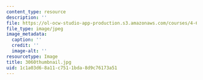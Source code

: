 ```yaml
---
content_type: resource
description: ''
file: https://ol-ocw-studio-app-production.s3.amazonaws.com/courses/4-614-religious-architecture-and-islamic-cultures-fall-2002/1c1a03d68a11c7511bda8d9c76173a51_3060thumbnail.jpg
file_type: image/jpeg
image_metadata:
  caption: ''
  credit: ''
  image-alt: ''
resourcetype: Image
title: 3060thumbnail.jpg
uid: 1c1a03d6-8a11-c751-1bda-8d9c76173a51
---
```

